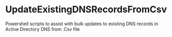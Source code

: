 # UpdateExistingDNSRecordsFromCsv
Powershell scripts to assist with bulk updates to existing DNS records in Active Directory DNS from .Csv file
